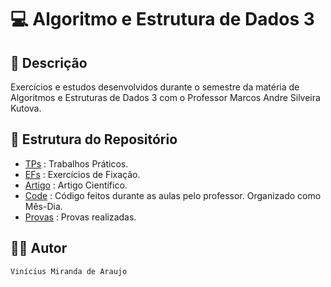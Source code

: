 # 💻 Algoritmo e Estrutura de Dados 3

## 📃 Descrição

Exercícios e estudos desenvolvidos durante o semestre da matéria de Algoritmos e Estruturas de Dados 3 com o Professor 
Marcos Andre Silveira Kutova.

## 📑 Estrutura do Repositório

- [TPs](/3_Periodo/AEDs_III/TPs/) : Trabalhos Práticos.
- [EFs](/3_Periodo/AEDs_III/EFs/) : Exercícios de Fixação.
- [Artigo](/3_Periodo/AEDs_III/Artigo/) : Artigo Científico.
- [Code](/3_Periodo/AEDs_III/Code/) : Código feitos durante as aulas pelo professor. Organizado como Mês-Dia.
- [Provas](/3_Periodo/AEDs_III/Provas/) : Provas realizadas.

## 👨‍💻 Autor

`Vinícius Miranda de Araujo`